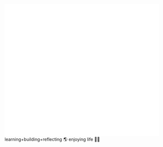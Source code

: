 <img align="right" src="https://github.com/neocho/neocho/blob/master/github-metrics.svg">

learning+building+reflecting 🌎 enjoying life 🙇‍♂️
